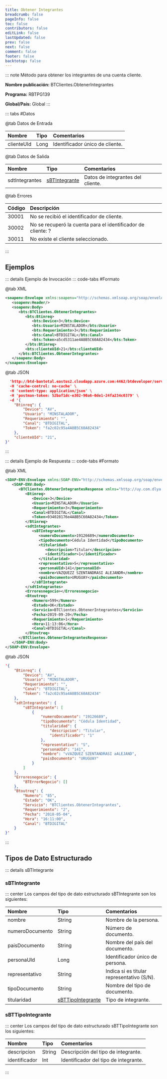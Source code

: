 ```yaml
---
title: Obtener Integrantes
breadcrumb: false
pageInfo: false
toc: false
contributors: false
editLink: false
lastUpdated: false
prev: false
next: false
comment: false
footer: false
backtotop: false
---
```


<!-- ABRE DATOS DEL MÉTODO -->
::: note Método para obtener los integrantes de una cuenta cliente.

**Nombre publicación:** BTClientes.ObtenerIntegrantes

**Programa:** RBTPG139

**Global/País:** Global
:::
<!-- CIERRA DATOS DEL MÉTODO -->

<!-- ABRE TABLA DE DATOS -->
::: tabs #Datos 

@tab Datos de Entrada

Nombre | Tipo | Comentarios
:--------- | :--------- | :---------
clienteUId | Long | Identificador único de cliente.

@tab Datos de Salida

Nombre | Tipo | Comentarios
:--------- | :----------- | :-----------
sdtIntegrantes | [sBTIntegrante](#sbtintegrante) | Datos de integrantes del cliente.

@tab Errores

Código | Descripción
:--------- | :-----------
30001 | No se recibió el identificador de cliente.
30002 | No se recuperó la cuenta para el identificador de cliente: ?
30011 | No existe el cliente seleccionado.
::: 
<!-- CIERRA TABLA DE DATOS -->

## **Ejemplos**

<!-- ABRE EJEMPLO DE INVOCACIÓN -->
::: details Ejemplo de Invocación 
::: code-tabs #Formato

@tab XML
```xml
<soapenv:Envelope xmlns:soapenv="http://schemas.xmlsoap.org/soap/envelope/" xmlns:bts="http://uy.com.dlya.bantotal/BTSOA/">
   <soapenv:Header/>
   <soapenv:Body>
      <bts:BTClientes.ObtenerIntegrantes>
         <bts:Btinreq>
            <bts:Device>3</bts:Device>
            <bts:Usuario>MINSTALADOR</bts:Usuario>
            <bts:Requerimiento>3</bts:Requerimiento>
            <bts:Canal>BTDIGITAL</bts:Canal>
            <bts:Token>a5cd5311ae4A8B5C60A82434</bts:Token>
         </bts:Btinreq>
         <bts:clienteUId>21</bts:clienteUId>
      </bts:BTClientes.ObtenerIntegrantes>
   </soapenv:Body>
</soapenv:Envelope>
```

@tab JSON
```json
  'http://btd-bantotal.eastus2.cloudapp.azure.com:4462/btdeveloper/servlet/com.dlya.bantotal.odwsbt_BTClientes_v1?ObtenerIntegrantes=' \
  -H 'cache-control: no-cache' \
  -H 'content-type: application/json' \
  -H 'postman-token: 52baf1dc-e302-90a6-0de1-24fa234c0379' \
  -d '{
	"Btinreq": {
		"Device": "AV",
		"Usuario": "MINSTALADOR",
		"Requerimiento": "",
		"Canal": "BTDIGITAL",
		"Token": "fa2c02c95a4A8B5C60A82434"
	},
	"clienteUId": "21",
}'
```
:::
<!-- CIERRA EJEMPLO DE INVOCACIÓN -->

<!-- ABRE EJEMPLO DE RESPUESTA -->
::: details Ejemplo de Respuesta 
::: code-tabs #Formato

@tab XML
```xml
<SOAP-ENV:Envelope xmlns:SOAP-ENV="http://schemas.xmlsoap.org/soap/envelope/" xmlns:xsd="http://www.w3.org/2001/XMLSchema" xmlns:SOAP-ENC="http://schemas.xmlsoap.org/soap/encoding/" xmlns:xsi="http://www.w3.org/2001/XMLSchema-instance">
   <SOAP-ENV:Body>
      <BTClientes.ObtenerIntegrantesResponse xmlns="http://uy.com.dlya.bantotal/BTSOA/">
         <Btinreq>
            <Device>3</Device>
            <Usuario>MINSTALADOR</Usuario>
            <Requerimiento>3</Requerimiento>
            <Canal>BTDIGITAL</Canal>
            <Token>034028176e4A8B5C60A82434</Token>
         </Btinreq>
         <sdtIntegrantes>
            <sBTIntegrante>
               <numeroDocumento>19126689</numeroDocumento>
               <tipoDocumento>Cédula Identidad</tipoDocumento>
               <titularidad>
                  <descripcion>Titular</descripcion>
                  <identificador>1</identificador>
               </titularidad>
               <representativo>S</representativo>
               <personaUId>141</personaUId>
               <nombre>VAZQUEZZ SZENTANDRASI ALEJANDR</nombre>
               <paisDocumento>URUGUAY</paisDocumento>
            </sBTIntegrante>
         </sdtIntegrantes>
         <Erroresnegocio></Erroresnegocio>
         <Btoutreq>
            <Numero>599</Numero>
            <Estado>OK</Estado>
            <Servicio>BTClientes.ObtenerIntegrantes</Servicio>
            <Fecha>2019-09-20</Fecha>
            <Requerimiento>1</Requerimiento>
            <Hora>11:13:06</Hora>
            <Canal>BTDIGITAL</Canal>
         </Btoutreq>
      </BTClientes.ObtenerIntegrantesResponse>
   </SOAP-ENV:Body>
</SOAP-ENV:Envelope>
```

@tab JSON
```json
'{
	"Btinreq": {
		"Device": "AV",
		"Usuario": "MINSTALADOR",
		"Requerimiento": "",
		"Canal": "BTDIGITAL",
		"Token": "fa2c02c95a4A8B5C60A82434"
	},
    "sdtIntegrantes": {
        "sBTIntegrante": [
            {
				"numeroDocumento": "19126689",
				"tipoDocumento": "Cédula Identidad",
                "titularidad": {
                    "descripcion": "Titular",
                    "identificador": "1"
                },
                "representativo": "S",
                "personaUId": "141",
                "nombre": "vVAZQUEZ SZENTANDRASI aALEJAND",
				"paisDocumento": "URUGUAY"
            }
        ]
    },
    "Erroresnegocio": {
        "BTErrorNegocio": []
    },
    "Btoutreq": {
        "Numero": "85",
        "Estado": "OK",
        "Servicio": "BTClientes.ObtenerIntegrantes",
        "Requerimiento": "2",
        "Fecha": "2018-05-04",
        "Hora": "16:11:00",
        "Canal": "BTDIGITAL"
    }
}'
```
::: 
<!-- CIERRA EJEMPLO DE RESPUESTA -->

## **Tipos de Dato Estructurado**

<!-- ABRE SDT -->
::: details sBTIntegrante  

### sBTIntegrante

::: center 
Los campos del tipo de dato estructurado sBTIntegrante son los siguientes: 

Nombre | Tipo | Comentarios 
:--------- | :----------- | :----------- 
nombre | String | Nombre de la persona. 
numeroDocumento | String | Número de documento. 
paisDocumento | String | Nombre del país del documento. 
personaUId | Long | Identificador único de persona. 
representativo | String | Indica si es titular representativo (S/N). 
tipoDocumento | String | Nombre del tipo de documento. 
titularidad | [sBTTipoIntegrante](#sbttipointegrante) | Tipo de integrante. 

### sBTTipoIntegrante

::: center 
Los campos del tipo de dato estructurado sBTTipoIntegrante son los siguientes: 

Nombre | Tipo | Comentarios 
:--------- | :----------- | :----------- 
descripcion | String | Descripción del tipo de integrante. 
identificador | Int | Identificador del tipo de integrante. 
:::
<!-- CIERRA SDT -->